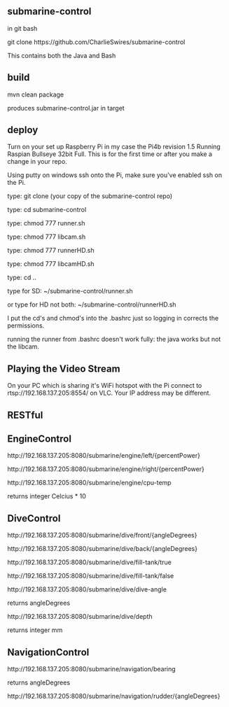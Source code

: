 submarine-control
-----------------
<p>in git bash</p>
<p>git clone https://github.com/CharlieSwires/submarine-control</p>

<p>This contains both the Java and Bash</p>

build
-----
<p>mvn clean package</p>

<p>produces submarine-control.jar in target</p>

deploy
------
<p>Turn on your set up Raspberry Pi in my case
the Pi4b revision 1.5 Running Raspian Bullseye 32bit Full. 
This is for the first time or after you make a change in your repo.</p>
<p>Using putty on windows ssh onto the Pi, make sure you've enabled ssh on the Pi.</p>
<p>type: git clone (your copy of the submarine-control repo)</p>
<p>type: cd submarine-control</p>
<p>type: chmod 777 runner.sh</p>
<p>type: chmod 777 libcam.sh</p>
<p>type: chmod 777 runnerHD.sh</p>
<p>type: chmod 777 libcamHD.sh</p>
<p>type: cd ..</p>
<p>type for SD: ~/submarine-control/runner.sh</p>
<p>or type for HD not both: ~/submarine-control/runnerHD.sh</p>
<p> I put the cd's and chmod's into the .bashrc just so logging in corrects the permissions.</p>
<p> running the runner from .bashrc doesn't work fully: the java works but not the libcam.</p>

Playing the Video Stream
------------------------

<p>On your PC which is sharing it's WiFi hotspot with the Pi
connect to rtsp://192.168.137.205:8554/ on VLC. Your IP address may be different.</p>

RESTful
-------

EngineControl
-------------

<p>http://192.168.137.205:8080/submarine/engine/left/{percentPower}</p>
<p>http://192.168.137.205:8080/submarine/engine/right/{percentPower}</p>
<p>http://192.168.137.205:8080/submarine/engine/cpu-temp</p>
<p>returns integer Celcius * 10</p>

DiveControl
-----------

<p>http://192.168.137.205:8080/submarine/dive/front/{angleDegrees}</p>
<p>http://192.168.137.205:8080/submarine/dive/back/{angleDegrees}</p>
<p>http://192.168.137.205:8080/submarine/dive/fill-tank/true</p>
<p>http://192.168.137.205:8080/submarine/dive/fill-tank/false</p>
<p>http://192.168.137.205:8080/submarine/dive/dive-angle</p>
<p>returns angleDegrees</p>
<p>http://192.168.137.205:8080/submarine/dive/depth</p>
<p>returns integer mm</p>

NavigationControl
-----------------

<p>http://192.168.137.205:8080/submarine/navigation/bearing</p>
<p>returns angleDegrees
<p>http://192.168.137.205:8080/submarine/navigation/rudder/{angleDegrees}</p>

